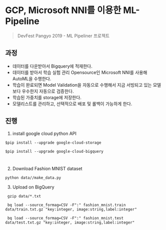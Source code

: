 # GCP, Microsoft NNI를 이용한 ML-Pipeline


 > DevFest Pangyo 2019 - ML Pipeliner 프로젝트

## 과정

* 데이터를 다운받아서 Bigquery에 적재한다. 
* 데이터를 받아서 학습 실험 관리 Opensource인 Microsoft NNI를 사용해 AutoML을 수행한다. 
* 학습이 완료되면 Model Validation을 자동으로 수행해서 지금 서빙되고 있는 모델보다 우수한지 자동으로 검증한다.
* 학습된 가중치를 storage에 저장한다. 
* 모델리스트를 관리하고, 선택적으로 배포 및 롤백이 가능하게 한다. 

## 진행

1. install google cloud python API

<code>$pip install --upgrade google-cloud-storage</code>

<code>$pip install --upgrade google-cloud-bigquery</code>
#
2. Download Fashion MNIST dataset

<code>python data//make_data.py</code>

3. Upload on BigQuery

<code> gzip data/*.txt </code>

<code> bq load --source_formag=CSV -F":" fashion_mnist.train data/train.txt.gz "key:integer, image:string,label:integer"</code>

<code> bq load --source_formag=CSV -F":" fashion_mnist.test data/test.txt.gz "key:integer, image:string,label:integer"</code>
